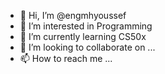 - 👋 Hi, I’m @engmhyoussef
- 👀 I’m interested in Programming
- 🌱 I’m currently learning CS50x
- 💞️ I’m looking to collaborate on ...
- 📫 How to reach me ...

<!---
engmhyoussef/engmhyoussef is a ✨ special ✨ repository because its `README.md` (this file) appears on your GitHub profile.
You can click the Preview link to take a look at your changes.
--->
